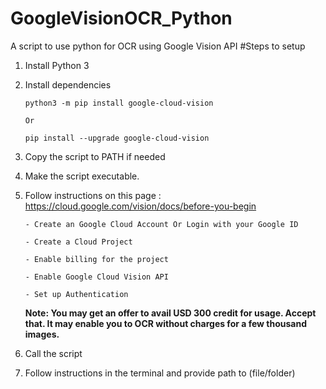 # GoogleVisionOCR_Python
 A script to use python for OCR using Google Vision API
#Steps to setup
1.  Install Python 3
3.  Install dependencies

        python3 -m pip install google-cloud-vision
        
        Or
        
        pip install --upgrade google-cloud-vision
3.  Copy the script to PATH if needed
4.  Make the script executable.
5.  Follow instructions on this page : https://cloud.google.com/vision/docs/before-you-begin

        - Create an Google Cloud Account Or Login with your Google ID
        
        - Create a Cloud Project
        
        - Enable billing for the project
        
        - Enable Google Cloud Vision API
        
        - Set up Authentication
        
    **Note: You may get an offer to avail USD 300 credit for usage. Accept that. It may enable you to OCR without charges for a few thousand images.**
6.  Call the script
7.  Follow instructions in the terminal and provide path to (file/folder)
